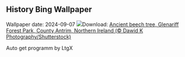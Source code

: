 ## History Bing Wallpaper
Wallpaper date: 2024-09-07
![](https://www.bing.com/th?id=OHR.GlenariffPark_EN-US3914128007_UHD.jpg&w=1000)Download: [Ancient beech tree, Glenariff Forest Park, County Antrim, Northern Ireland (© Dawid K Photography/Shutterstock)](https://www.bing.com/th?id=OHR.GlenariffPark_EN-US3914128007_UHD.jpg)

Auto get programm by LtgX
